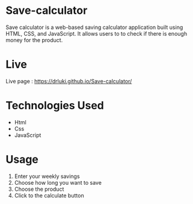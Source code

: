 # Save-calculator
Save calculator is a web-based saving calculator application built using HTML, CSS, and JavaScript. It allows users to to check if there is enough money for the product.

# Live

Live page : https://drluki.github.io/Save-calculator/

# Technologies Used
- Html
- Css
- JavaScript

# Usage
1. Enter your weekly savings
2. Choose how long you want to save
3. Choose the product
4. Click to the calculate button
